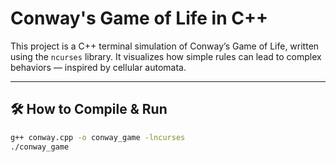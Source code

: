 # Conway's Game of Life in C++

This project is a C++ terminal simulation of Conway’s Game of Life, written using the `ncurses` library. It visualizes how simple rules can lead to complex behaviors — inspired by cellular automata.

---

## 🛠️ How to Compile & Run

```bash
g++ conway.cpp -o conway_game -lncurses
./conway_game
